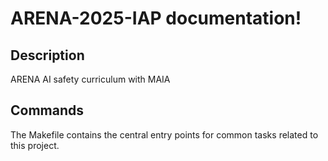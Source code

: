 # ARENA-2025-IAP documentation!

## Description

ARENA AI safety curriculum with MAIA

## Commands

The Makefile contains the central entry points for common tasks related to this project.
